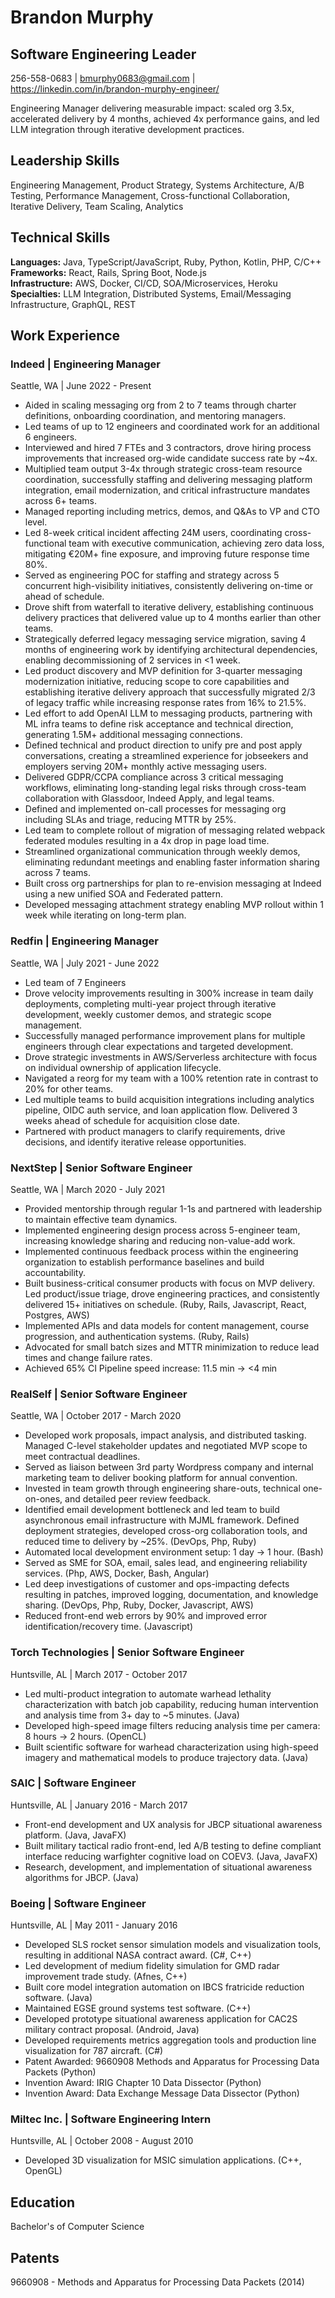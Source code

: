# Brandon Murphy

## Software Engineering Leader

256-558-0683 | bmurphy0683@gmail.com | https://linkedin.com/in/brandon-murphy-engineer/

Engineering Manager delivering measurable impact: scaled org 3.5x, accelerated delivery by 4 months, achieved 4x performance gains, and led LLM integration through iterative development practices.

## Leadership Skills

Engineering Management, Product Strategy, Systems Architecture, A/B Testing, Performance Management, Cross-functional Collaboration, Iterative Delivery, Team Scaling, Analytics

## Technical Skills

**Languages:** Java, TypeScript/JavaScript, Ruby, Python, Kotlin, PHP, C/C++  
**Frameworks:** React, Rails, Spring Boot, Node.js  
**Infrastructure:** AWS, Docker, CI/CD, SOA/Microservices, Heroku  
**Specialties:** LLM Integration, Distributed Systems, Email/Messaging Infrastructure, GraphQL, REST

## Work Experience

### Indeed | Engineering Manager

Seattle, WA | June 2022 \- Present

* Aided in scaling messaging org from 2 to 7 teams through charter definitions, onboarding coordination, and mentoring managers.  
* Led teams of up to 12 engineers and coordinated work for an additional 6 engineers.  
* Interviewed and hired 7 FTEs and 3 contractors, drove hiring process improvements that increased org-wide candidate success rate by ~4x.  
* Multiplied team output 3-4x through strategic cross-team resource coordination, successfully staffing and delivering messaging platform integration, email modernization, and critical infrastructure mandates across 6+ teams.  
* Managed reporting including metrics, demos, and Q&As to VP and CTO level.  
* Led 8-week critical incident affecting 24M users, coordinating cross-functional team with executive communication, achieving zero data loss, mitigating €20M+ fine exposure, and improving future response time 80%.  
* Served as engineering POC for staffing and strategy across 5 concurrent high-visibility initiatives, consistently delivering on-time or ahead of schedule.  
* Drove shift from waterfall to iterative delivery, establishing continuous delivery practices that delivered value up to 4 months earlier than other teams.  
* Strategically deferred legacy messaging service migration, saving 4 months of engineering work by identifying architectural dependencies, enabling decommissioning of 2 services in <1 week.  
* Led product discovery and MVP definition for 3-quarter messaging modernization initiative, reducing scope to core capabilities and establishing iterative delivery approach that successfully migrated 2/3 of legacy traffic while increasing response rates from 16% to 21.5%.
* Led effort to add OpenAI LLM to messaging products, partnering with ML infra teams to define risk acceptance and technical direction, generating 1.5M+ additional messaging connections.   
* Defined technical and product direction to unify pre and post apply conversations, creating a streamlined experience for jobseekers and employers serving 20M+ monthly active messaging users.   
* Delivered GDPR/CCPA compliance across 3 critical messaging workflows, eliminating long-standing legal risks through cross-team collaboration with Glassdoor, Indeed Apply, and legal teams.  
* Defined and implemented on-call processes for messaging org including SLAs and triage, reducing MTTR by 25%.  
* Led team to complete rollout of migration of messaging related webpack federated modules resulting in a 4x drop in page load time.  
* Streamlined organizational communication through weekly demos, eliminating redundant meetings and enabling faster information sharing across 7 teams.  
* Built cross org partnerships for plan to re-envision messaging at Indeed using a new unified SOA and Federated pattern.  
* Developed messaging attachment strategy enabling MVP rollout within 1 week while iterating on long-term plan.

### Redfin | Engineering Manager

Seattle, WA | July 2021 \- June 2022

* Led team of 7 Engineers  
* Drove velocity improvements resulting in 300% increase in team daily deployments, completing multi-year project through iterative development, weekly customer demos, and strategic scope management.  
* Successfully managed performance improvement plans for multiple engineers through clear expectations and targeted development.  
* Drove strategic investments in AWS/Serverless architecture with focus on individual ownership of application lifecycle.   
* Navigated a reorg for my team with a 100% retention rate in contrast to 20% for other teams.  
* Led multiple teams to build acquisition integrations including analytics pipeline, OIDC auth service, and loan application flow. Delivered 3 weeks ahead of schedule for acquisition close date.  
* Partnered with product managers to clarify requirements, drive decisions, and identify iterative release opportunities.

### NextStep | Senior Software Engineer

Seattle, WA | March 2020 \- July 2021

* Provided mentorship through regular 1-1s and partnered with leadership to maintain effective team dynamics.  
* Implemented engineering design process across 5-engineer team, increasing knowledge sharing and reducing non-value-add work.  
* Implemented continuous feedback process within the engineering organization to establish performance baselines and build accountability.  
* Built business-critical consumer products with focus on MVP delivery. Led product/issue triage, drove engineering practices, and consistently delivered 15+ initiatives on schedule. (Ruby, Rails, Javascript, React, Postgres, AWS)  
* Implemented APIs and data models for content management, course progression, and authentication systems. (Ruby, Rails)  
* Advocated for small batch sizes and MTTR minimization to reduce lead times and change failure rates.  
* Achieved 65% CI Pipeline speed increase: 11.5 min → <4 min

### RealSelf  | Senior Software Engineer

Seattle, WA | October 2017 \- March 2020

* Developed work proposals, impact analysis, and distributed tasking. Managed C-level stakeholder updates and negotiated MVP scope to meet contractual deadlines.  
* Served as liaison between 3rd party Wordpress company and internal marketing team to deliver booking platform for annual convention.  
* Invested in team growth through engineering share-outs, technical one-on-ones, and detailed peer review feedback.  
* Identified email development bottleneck and led team to build asynchronous email infrastructure with MJML framework. Defined deployment strategies, developed cross-org collaboration tools, and reduced time to delivery by ~25%. (DevOps, Php, Ruby)  
* Automated local development environment setup: 1 day → 1 hour. (Bash)  
* Served as SME for SOA, email, sales lead, and engineering reliability services. (Php, AWS, Docker, Bash, Angular)  
* Led deep investigations of customer and ops-impacting defects resulting in patches, improved logging, documentation, and knowledge sharing. (DevOps, Php, Ruby, Docker, Javascript, AWS)  
* Reduced front-end web errors by 90% and improved error identification/recovery time. (Javascript)

### Torch Technologies | Senior Software Engineer

Huntsville, AL | March 2017 \- October 2017

* Led multi-product integration to automate warhead lethality characterization with batch job capability, reducing human intervention and analysis time from 3+ day to ~5 minutes. (Java)  
* Developed high-speed image filters reducing analysis time per camera: 8 hours → 2 hours. (OpenCL)  
* Built scientific software for warhead characterization using high-speed imagery and mathematical models to produce trajectory data. (Java)

### SAIC | Software Engineer

Huntsville, AL | January 2016 \- March 2017

* Front-end development and UX analysis for JBCP situational awareness platform. (Java, JavaFX)  
* Built military tactical radio front-end, led A/B testing to define compliant interface reducing warfighter cognitive load on COEV3. (Java, JavaFX)  
* Research, development, and implementation of situational awareness algorithms for JBCP. (Java)

### Boeing | Software Engineer

Huntsville, AL | May 2011 \- January 2016

* Developed SLS rocket sensor simulation models and visualization tools, resulting in additional NASA contract award. (C\#, C++)  
* Led development of medium fidelity simulation for GMD radar improvement trade study. (Afnes, C++)  
* Built core model integration automation on IBCS fratricide reduction software. (Java)  
* Maintained EGSE ground systems test software. (C++)  
* Developed prototype situational awareness application for CAC2S military contract proposal. (Android, Java)  
* Developed requirements metrics aggregation tools and production line visualization for 787 aircraft. (C\#)  
* Patent Awarded: 9660908 Methods and Apparatus for Processing Data Packets (Python)  
* Invention Award: IRIG Chapter 10 Data Dissector (Python)  
* Invention Award: Data Exchange Message Data Dissector (Python)

### Miltec Inc. | Software Engineering Intern

Huntsville, AL | October 2008 \- August 2010

* Developed 3D visualization for MSIC simulation applications. (C++, OpenGL)

## Education

Bachelor's of Computer Science

## Patents

9660908 \- Methods and Apparatus for Processing Data Packets (2014)

